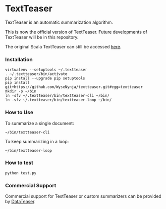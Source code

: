 TextTeaser
=============

TextTeaser is an automatic summarization algorithm.

This is now the official version of TextTeaser. Future developments of
TextTeaser will be in this repository.

The original Scala TextTeaser can still be accessed [here](https://github.com/MojoJolo/textteaser).


### Installation

    virtualenv --setuptools ~/.textteaser
    . ~/.textteaser/bin/activate
    pip install --upgrade pip setuptools
    pip install git+https://github.com/WyseNynja/textteaser.git#egg=textteaser
    mkdir -p ~/bin
    ln -sfv ~/.textteaser/bin/textteaser-cli ~/bin/
    ln -sfv ~/.textteaser/bin/textteaser-loop ~/bin/


### How to Use

To summarize a single document:

    ~/bin/textteaser-cli

To keep summarizing in a loop:

    ~/bin/textteaser-loop


### How to test

    python test.py


### Commercial Support

Commercial support for TextTeaser or custom summarizers can be provided by [DataTeaser](http://www.datateaser.com/?textteaser).
